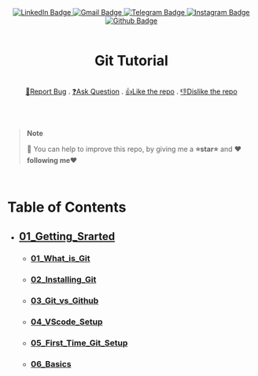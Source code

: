 <div align="center">
  <a href="https://www.linkedin.com/in/aminkhani-ai/" targert="_blacnk">
    <img src="https://img.shields.io/badge/LinkedIn-0077B5?style=for-the-badge&logo=linkedin&logoColor=white" alt="LinkedIn Badge"/>
  <a href="mailto:aminkhani2010@gmail.com" targert="_blacnk">
    <img src="https://img.shields.io/badge/Gmail-D14836?style=for-the-badge&logo=gmail&logoColor=white" alt="Gmail Badge"/>
  </a>
  <a href="https://t.me/aminkhani_ai" targert="_blacnk">
    <img src="https://img.shields.io/badge/Telegram-2CA5E0?style=for-the-badge&logo=telegram&logoColor=white" alt="Telegram Badge"/>
  </a>  
  <a href="https://www.instagram.com/aminkhani_ai/" targert="_blacnk">
    <img src="https://img.shields.io/badge/Instagram-E4405F?style=for-the-badge&logo=instagram&logoColor=white" alt="Instagram Badge"/>
  </a>
  <a href="https://github.com/aminkhani/" targert="_blacnk">
    <img src="https://img.shields.io/badge/GitHub-100000?style=for-the-badge&logo=github&logoColor=white" alt="Github Badge" />
  </a>
</div>
<br />
<div align="center">
  <h1 align="center">Git Tutorial</h1>
  <p align="center"> 
    <br />
   <a href="https://github.com/aminkhani/DGit/issues/new?assignees=&labels=bug&template=bug_report.yml&title=%5BBUG%5D%3A+">🐛Report Bug</a>
   .
   <a href="https://github.com/aminkhani/Git/issues/new?assignees=&labels=question&template=question.yml&title=%5BQUESTION%5D%3A+">❓Ask Question</a>
   .
  <a href="https://github.com/aminkhani/Git/issues/new?assignees=&labels=like&template=like.yml&title=%5BLIKE%5D%3A+">👍Like the repo</a>
  .
  <a href="https://github.com/aminkhani/Git/issues/new?assignees=&labels=unlike&template=unlike.yml&title=%5BUNLIKE%5D%3A+">👎Dislike the repo</a>
  </p>
  </p>
</div><br /><br />

</div>

> **Note**
>
> 📣 You can help to improve this repo, by giving me a **⭐star⭐** and **❤️following me❤️**
<br>

<h1>Table of Contents</h1>
<ul>
    <li>
        <h2><a href="01_Getting_Started">01_Getting_Srarted</a></h2>
        <ul>
            <li>
                <h3><a href="01_Getting_Started/01_What_is_Git.md">01_What_is_Git</a></h3>
            </li>
            <li>
                <h3><a href="01_Getting_Started/02_Installing_Git.md">02_Installing_Git</a></h3>
            </li>
            <li>
                <h3><a href="01_Getting_Started/03_Git_vs_Github.md">03_Git_vs_Github</a></h3>
            </li>
            <li>
                <h3><a href="01_Getting_Started/04_VScode_Setup.md">04_VScode_Setup</a></h3>
            </li>
            <li>
                <h3><a href="01_Getting_Started/05_First_Time_Git_Setup.md">05_First_Time_Git_Setup</a></h3>
            </li>
            <li>
                <h3><a href="01_Getting_Started/06_Basics.md">06_Basics</a></h3>
            </li>
        </ul>
    </li>
</ul>